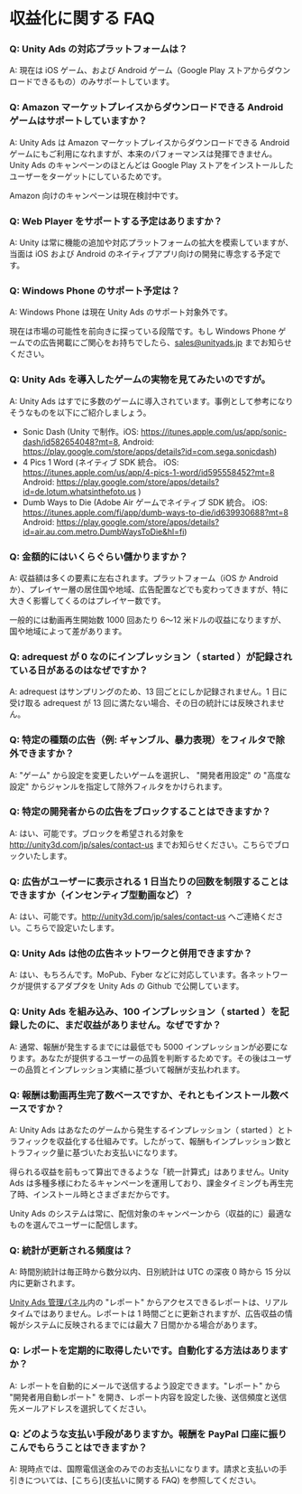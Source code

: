 # 収益化に関する FAQ

### Q: Unity Ads の対応プラットフォームは？

A: 現在は iOS ゲーム、および Android ゲーム（Google Play ストアからダウンロードできるもの）のみサポートしています。

### Q: Amazon マーケットプレイスからダウンロードできる Android ゲームはサポートしていますか？

A: Unity Ads は Amazon マーケットプレイスからダウンロードできる Android ゲームにもご利用になれますが、本来のパフォーマンスは発揮できません。Unity Ads のキャンペーンのほとんどは Google Play ストアをインストールしたユーザーをターゲットにしているためです。

Amazon 向けのキャンペーンは現在検討中です。

### Q: Web Player をサポートする予定はありますか？

A: Unity は常に機能の追加や対応プラットフォームの拡大を模索していますが、当面は iOS および Android のネイティブアプリ向けの開発に専念する予定です。

### Q: Windows Phone のサポート予定は？

A: Windows Phone は現在 Unity Ads のサポート対象外です。

現在は市場の可能性を前向きに探っている段階です。もし Windows Phone ゲームでの広告掲載にご関心をお持ちでしたら、sales@unityads.jp までお知らせください。

### Q: Unity Ads を導入したゲームの実物を見てみたいのですが。

A: Unity Ads はすでに多数のゲームに導入されています。事例として参考になりそうなものを以下にご紹介しましょう。

* Sonic Dash (Unity で制作。iOS: https://itunes.apple.com/us/app/sonic-dash/id582654048?mt=8, Android: https://play.google.com/store/apps/details?id=com.sega.sonicdash)
* 4 Pics 1 Word (ネイティブ SDK 統合。 iOS:  https://itunes.apple.com/us/app/4-pics-1-word/id595558452?mt=8 Android: https://play.google.com/store/apps/details?id=de.lotum.whatsinthefoto.us )
* Dumb Ways to Die (Adobe Air ゲームでネイティブ SDK 統合。 iOS: https://itunes.apple.com/fi/app/dumb-ways-to-die/id639930688?mt=8 Android: https://play.google.com/store/apps/details?id=air.au.com.metro.DumbWaysToDie&hl=fi)

### Q: 金額的にはいくらぐらい儲かりますか？
A: 収益額は多くの要素に左右されます。プラットフォーム（iOS か Android か）、プレイヤー層の居住国や地域、広告配置などでも変わってきますが、特に大きく影響してくるのはプレイヤー数です。

一般的には動画再生開始数 1000 回あたり 6～12 米ドルの収益になりますが、国や地域によって差があります。

### Q: adrequest が 0 なのにインプレッション（ started ）が記録されている日があるのはなぜですか？
A: adrequest はサンプリングのため、13 回ごとにしか記録されません。1 日に受け取る adrequest が 13 回に満たない場合、その日の統計には反映されません。

### Q: 特定の種類の広告（例: ギャンブル、暴力表現）をフィルタで除外できますか？
A: "ゲーム" から設定を変更したいゲームを選択し、 "開発者用設定" の "高度な設定" からジャンルを指定して除外フィルタをかけられます。

### Q: 特定の開発者からの広告をブロックすることはできますか？
A: はい、可能です。ブロックを希望される対象を http://unity3d.com/jp/sales/contact-us までお知らせください。こちらでブロックいたします。

### Q: 広告がユーザーに表示される 1 日当たりの回数を制限することはできますか（インセンティブ型動画など）？
A: はい、可能です。http://unity3d.com/jp/sales/contact-us へご連絡ください。こちらで設定いたします。

### Q: Unity Ads は他の広告ネットワークと併用できますか？
A: はい、もちろんです。MoPub、Fyber などに対応しています。各ネットワークが提供するアダプタを Unity Ads の Github で公開しています。

### Q: Unity Ads を組み込み、100 インプレッション（ started ）を記録したのに、まだ収益がありません。なぜですか？
A: 通常、報酬が発生するまでには最低でも 5000 インプレッションが必要になります。あなたが提供するユーザーの品質を判断するためです。その後はユーザーの品質とインプレッション実績に基づいて報酬が支払われます。

### Q: 報酬は動画再生完了数ベースですか、それともインストール数ベースですか？
A: 
Unity Ads はあなたのゲームから発生するインプレッション（ started ）とトラフィックを収益化する仕組みです。したがって、報酬もインプレッション数とトラフィック量に基づいたお支払いになります。

得られる収益を前もって算出できるような「統一計算式」はありません。Unity Ads は多種多様にわたるキャンペーンを運用しており、課金タイミングも再生完了時、インストール時とさまざまだからです。

Unity Ads のシステムは常に、配信対象のキャンペーンから（収益的に）最適なものを選んでユーザーに配信します。

### Q: 統計が更新される頻度は？
A: 時間別統計は毎正時から数分以内、日別統計は UTC の深夜 0 時から 15 分以内に更新されます。

[Unity Ads 管理パネル][1]内の "レポート" からアクセスできるレポートは、リアルタイムではありません。レポートは 1 時間ごとに更新されますが、広告収益の情報がシステムに反映されるまでには最大 7 日間かかる場合があります。

### Q: レポートを定期的に取得したいです。自動化する方法はありますか？
A: レポートを自動的にメールで送信するよう設定できます。"レポート" から "開発者用自動レポート" を開き、レポート内容を設定した後、送信頻度と送信先メールアドレスを選択してください。

### Q: どのような支払い手段がありますか。報酬を PayPal 口座に振りこんでもらうことはできますか？
A: 現時点では、国際電信送金のみでのお支払いになります。請求と支払いの手引きについては、[こちら](支払いに関する FAQ) を参照してください。

[1]: https://unityads.unity3d.com/admin